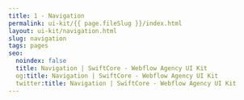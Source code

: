 ```yaml
---
title: 1 - Navigation
permalink: ui-kit/{{ page.fileSlug }}/index.html
layout: ui-kit/navigation.html
slug: navigation
tags: pages
seo:
  noindex: false
  title: Navigation | SwiftCore - Webflow Agency UI Kit
  og:title: Navigation | SwiftCore - Webflow Agency UI Kit
  twitter:title: Navigation | SwiftCore - Webflow Agency UI Kit
---
```



